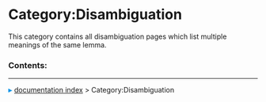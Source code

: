 # Category:Disambiguation
This category contains all disambiguation pages which list multiple meanings of the same lemma.

### Contents:



---
![](images/Right_arrow.png) [documentation index](../README.md) > Category:Disambiguation
